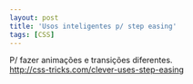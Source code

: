 ```yaml
---
layout: post
title: 'Usos inteligentes p/ step easing'
tags: [CSS]
---
```


P/ fazer animações e transições diferentes.<br>
<http://css-tricks.com/clever-uses-step-easing>
